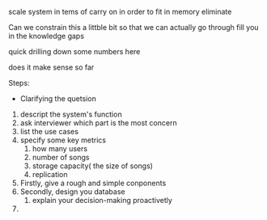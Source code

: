 
scale system
in tems of
carry on
in order to
fit in memory
eliminate

Can we constrain this a littble bit so that we can actually go through 
fill you in the knowledge gaps

quick drilling down some numbers here

does it make sense so far


Steps:

- Clarifying the quetsion
1. descript the system's function
2. ask interviewer which part is the most concern
3. list the use cases
4. specify some key metrics
	1. how many users
	2. number of songs
	3. storage capacity( the size of  songs)
	4. replication
5. Firstly, give a rough and simple conponents
6. Secondly, design you database
	1. explain your decision-making proactivetly
7. 